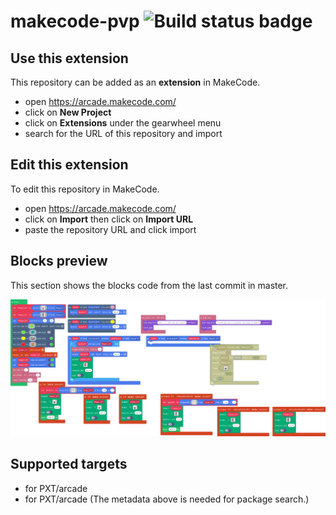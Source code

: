 # makecode-pvp ![Build status badge](https://github.com/theredflash5279/makecode-pvp/workflows/MakeCode/badge.svg)



## Use this extension

This repository can be added as an **extension** in MakeCode.

* open https://arcade.makecode.com/
* click on **New Project**
* click on **Extensions** under the gearwheel menu
* search for the URL of this repository and import

## Edit this extension

To edit this repository in MakeCode.

* open https://arcade.makecode.com/
* click on **Import** then click on **Import URL**
* paste the repository URL and click import

## Blocks preview

This section shows the blocks code from the last commit in master.

![A rendered view of the blocks](https://github.com/theredflash5279/makecode-pvp/raw/master/.makecode/blocks.png)

## Supported targets

* for PXT/arcade
* for PXT/arcade
(The metadata above is needed for package search.)

